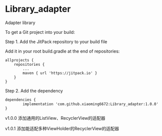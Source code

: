 # Library_adapter
Adapter library

To get a Git project into your build:

Step 1. Add the JitPack repository to your build file

Add it in your root build.gradle at the end of repositories:

	allprojects {
		repositories {
			...
			maven { url 'https://jitpack.io' }
		}
	}
Step 2. Add the dependency

	dependencies {
	        implementation 'com.github.xiaoming6672:Library_adapter:1.0.0'
	}


v1.0.0
    添加通用的ListView、RecyclerView的适配器

v1.0.1
    添加能适配多种ViewHolder的RecyclerView的适配器